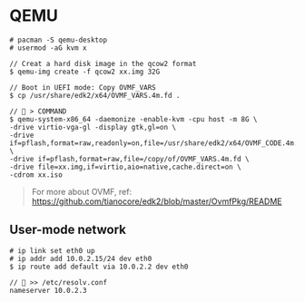 # QEMU

```
# pacman -S qemu-desktop
# usermod -aG kvm x

// Creat a hard disk image in the qcow2 format
$ qemu-img create -f qcow2 xx.img 32G

// Boot in UEFI mode: Copy OVMF_VARS
$ cp /usr/share/edk2/x64/OVMF_VARS.4m.fd .

// 📄 > COMMAND
$ qemu-system-x86_64 -daemonize -enable-kvm -cpu host -m 8G \
-drive virtio-vga-gl -display gtk,gl=on \
-drive if=pflash,format=raw,readonly=on,file=/usr/share/edk2/x64/OVMF_CODE.4m.fd \
-drive if=pflash,format=raw,file=/copy/of/OVMF_VARS.4m.fd \
-drive file=xx.img,if=virtio,aio=native,cache.direct=on \
-cdrom xx.iso
```

> For more about OVMF, ref: https://github.com/tianocore/edk2/blob/master/OvmfPkg/README

## User-mode network

```
# ip link set eth0 up
# ip addr add 10.0.2.15/24 dev eth0
$ ip route add default via 10.0.2.2 dev eth0

// 📄 >> /etc/resolv.conf
nameserver 10.0.2.3
```
